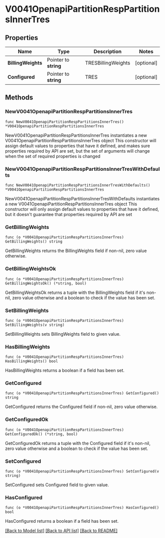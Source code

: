 # V0041OpenapiPartitionRespPartitionsInnerTres

## Properties

Name | Type | Description | Notes
------------ | ------------- | ------------- | -------------
**BillingWeights** | Pointer to **string** | TRESBillingWeights | [optional] 
**Configured** | Pointer to **string** | TRES | [optional] 

## Methods

### NewV0041OpenapiPartitionRespPartitionsInnerTres

`func NewV0041OpenapiPartitionRespPartitionsInnerTres() *V0041OpenapiPartitionRespPartitionsInnerTres`

NewV0041OpenapiPartitionRespPartitionsInnerTres instantiates a new V0041OpenapiPartitionRespPartitionsInnerTres object
This constructor will assign default values to properties that have it defined,
and makes sure properties required by API are set, but the set of arguments
will change when the set of required properties is changed

### NewV0041OpenapiPartitionRespPartitionsInnerTresWithDefaults

`func NewV0041OpenapiPartitionRespPartitionsInnerTresWithDefaults() *V0041OpenapiPartitionRespPartitionsInnerTres`

NewV0041OpenapiPartitionRespPartitionsInnerTresWithDefaults instantiates a new V0041OpenapiPartitionRespPartitionsInnerTres object
This constructor will only assign default values to properties that have it defined,
but it doesn't guarantee that properties required by API are set

### GetBillingWeights

`func (o *V0041OpenapiPartitionRespPartitionsInnerTres) GetBillingWeights() string`

GetBillingWeights returns the BillingWeights field if non-nil, zero value otherwise.

### GetBillingWeightsOk

`func (o *V0041OpenapiPartitionRespPartitionsInnerTres) GetBillingWeightsOk() (*string, bool)`

GetBillingWeightsOk returns a tuple with the BillingWeights field if it's non-nil, zero value otherwise
and a boolean to check if the value has been set.

### SetBillingWeights

`func (o *V0041OpenapiPartitionRespPartitionsInnerTres) SetBillingWeights(v string)`

SetBillingWeights sets BillingWeights field to given value.

### HasBillingWeights

`func (o *V0041OpenapiPartitionRespPartitionsInnerTres) HasBillingWeights() bool`

HasBillingWeights returns a boolean if a field has been set.

### GetConfigured

`func (o *V0041OpenapiPartitionRespPartitionsInnerTres) GetConfigured() string`

GetConfigured returns the Configured field if non-nil, zero value otherwise.

### GetConfiguredOk

`func (o *V0041OpenapiPartitionRespPartitionsInnerTres) GetConfiguredOk() (*string, bool)`

GetConfiguredOk returns a tuple with the Configured field if it's non-nil, zero value otherwise
and a boolean to check if the value has been set.

### SetConfigured

`func (o *V0041OpenapiPartitionRespPartitionsInnerTres) SetConfigured(v string)`

SetConfigured sets Configured field to given value.

### HasConfigured

`func (o *V0041OpenapiPartitionRespPartitionsInnerTres) HasConfigured() bool`

HasConfigured returns a boolean if a field has been set.


[[Back to Model list]](../README.md#documentation-for-models) [[Back to API list]](../README.md#documentation-for-api-endpoints) [[Back to README]](../README.md)


